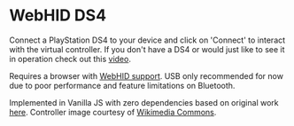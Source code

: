 # WebHID DS4

Connect a PlayStation DS4 to your device and click on 'Connect' to interact with the virtual controller.
If you don't have a DS4 or would just like to see it in operation check out this [video](https://www.youtube.com/watch?v=XZfjJ_p9w6E).

Requires a browser with [WebHID support](https://caniuse.com/webhid).
USB only recommended for now due to poor performance and feature limitations on Bluetooth.

Implemented in Vanilla JS with zero dependencies based on original work [here](https://github.com/TheBITLINK/WebHID-DS4).
Controller image courtesy of [Wikimedia Commons](https://commons.wikimedia.org/wiki/File:Dualshock_4_Layout.svg).